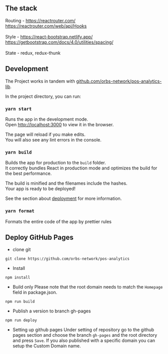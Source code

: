 ## The stack

Routing - https://reactrouter.com/ <br />
https://reactrouter.com/web/api/Hooks <br /><br />
Style - https://react-bootstrap.netlify.app/ <br />
https://getbootstrap.com/docs/4.0/utilities/spacing/ <br /><br />
State - redux, redux-thunk <br />

## Development

The Project works in tandem with [github.com/orbs-network/pos-analytics-lib](orbs-network/pos-analytics-lib). 

In the project directory, you can run:

### `yarn start`

Runs the app in the development mode.<br />
Open [http://localhost:3000](http://localhost:3000) to view it in the browser.

The page will reload if you make edits.<br />
You will also see any lint errors in the console.

### `yarn build`

Builds the app for production to the `build` folder.<br />
It correctly bundles React in production mode and optimizes the build for the best performance.

The build is minified and the filenames include the hashes.<br />
Your app is ready to be deployed!

See the section about [deployment](https://facebook.github.io/create-react-app/docs/deployment) for more information.

### `yarn format`

Formats the entire code of the app by prettier rules

## Deploy GitHub Pages

* clone git
```
git clone https://github.com/orbs-network/pos-analytics
```

* Install
```
npm install
```

* Build only
Please note that the root domain needs to match the `Homepage` field in package.json.
```
npm run build
```

* Publish a version to branch gh-pages
```
npm run deploy
```

* Setting up github pages
Under setting of repository go to the github pages section and choose the branch `gh-pages` and the root directory and press `Save`. If you also published with a specific domain you can setup the Custom Domain name.



